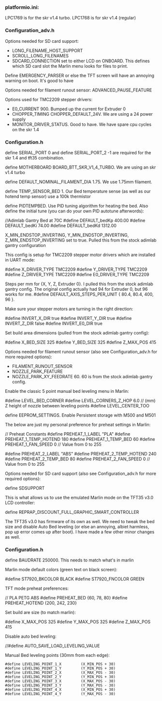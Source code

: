 ### platformio.ini:

LPC1769 is for the skr v1.4 turbo. LPC1768 is for skr v1.4 (regular)


### Configuration_adv.h

Options needed for SD card support:

* LONG_FILENAME_HOST_SUPPORT
* SCROLL_LONG_FILENAMES
* SDCARD_CONNECTION set to either LCD on ONBOARD. This defines which SD card slot the Marlin menu looks for files to print. 

Define EMERGENCY_PARSER or else the TFT screen will have an annoying warning on boot. It's good to have

Options needed for filament runout sensor:
ADVANCED_PAUSE_FEATURE

Options used for TMC2209 stepper drivers:

* E0_CURRENT 900. Bumped up the current for Extruder 0
* CHOPPER_TIMING CHOPPER_DEFAULT_24V. We are using a 24 power supply
* MONITOR_DRIVER_STATUS. Good to have. We have spare cpu cycles on the skr 1.4

### Configuration.h

define SERIAL_PORT 0 and define SERIAL_PORT_2 -1 are required for the skr 1.4 and tft35 combination.

define MOTHERBOARD BOARD_BTT_SKR_V1_4_TURBO. We are using an skr v1.4 turbo

define DEFAULT_NOMINAL_FILAMENT_DIA 1.75. We use 1.75mm filament.

define TEMP_SENSOR_BED 1. Our Bed temperature sense (as well as our hotend temp sensor) use a 100k thermistor

define PIDTEMPBED. Use PID tuning algorithm for heating the bed. Also define the initial tune (you can do your own PID autotune afterwords):

//Adimlab Gantry Bed at 70C
#define DEFAULT_bedKp 400.00
#define DEFAULT_bedKi 74.00
#define DEFAULT_bedKd 1312.00

X_MIN_ENDSTOP_INVERTING, Y_MIN_ENDSTOP_INVERTING, Z_MIN_ENDSTOP_INVERTING set to true. Pulled this from the stock adimlab gantry configuration

This config is setup for TMC2209 stepper motor drivers which are installed in UART mode:

#define X_DRIVER_TYPE  TMC2209
#define Y_DRIVER_TYPE  TMC2209
#define Z_DRIVER_TYPE  TMC2209
#define E0_DRIVER_TYPE TMC2209

Steps per mm for {X, Y, Z, Extruder 0}. I pulled this from the stock adimlab gantry config. The original config actually had 94 for Extruder 0, but 96 works for me.
#define DEFAULT_AXIS_STEPS_PER_UNIT   { 80.4, 80.4, 400, 96 }.

Make sure your stepper motors are turning in the right direction:

#define INVERT_X_DIR true
#define INVERT_Y_DIR true
#define INVERT_Z_DIR false
#define INVERT_E0_DIR true

Set build area dimensions (pulled from the stock adimlab gantry config):

#define X_BED_SIZE 325
#define Y_BED_SIZE 325
#define Z_MAX_POS 415

Options needed for filament runout sensor (also see Configuration_adv.h for more required options):

* FILAMENT_RUNOUT_SENSOR
* NOZZLE_PARK_FEATURE
* NOZZLE_PARK_XY_FEEDRATE 60. 60 is from the stock adimlab gantry config.

Enable the classic 5 point manual bed leveling menu in Marlin:

#define LEVEL_BED_CORNER
#define LEVEL_CORNERS_Z_HOP       6.0   // (mm) Z height of nozzle between leveling points
#define LEVEL_CENTER_TOO

define EEPROM_SETTINGS. Enable Persistent storage with M500 and M501

The below are just my personal preference for preheat settings in Marlin:

 // Preheat Constants
 #define PREHEAT_1_LABEL       "PLA"
 #define PREHEAT_1_TEMP_HOTEND 180
 #define PREHEAT_1_TEMP_BED     60
 #define PREHEAT_1_FAN_SPEED     0 // Value from 0 to 255

 #define PREHEAT_2_LABEL       "ABS"
 #define PREHEAT_2_TEMP_HOTEND 240
 #define PREHEAT_2_TEMP_BED    80
 #define PREHEAT_2_FAN_SPEED     0 // Value from 0 to 255

Options needed for SD card support (also see Configuration_adv.h for more required options):

define SDSUPPORT

This is what allows us to use the emulated Marlin mode on the TFT35 v3.0 LCD controller:

define REPRAP_DISCOUNT_FULL_GRAPHIC_SMART_CONTROLLER


The TFT35 v3.0 has firmware of its own as well. We need to tweak the bed size and disable Auto Bed leveling (or else an annoying, albiet harmless, pop up error comes up after boot). I have made a few other minor changes as well.


### Configuration.h

define BAUDRATE 250000. This needs to match what's in marlin

Marlin mode default colors (green text on black screen):

#define ST7920_BKCOLOR BLACK
#define ST7920_FNCOLOR GREEN

TFT mode preheat preferences:

 //                       PLA      PETG       ABS
 #define PREHEAT_BED      {60,      78,       80}
 #define PREHEAT_HOTEND   {200,     242,      230}

Set build are size (to match marlin):

#define X_MAX_POS 325
#define Y_MAX_POS 325
#define Z_MAX_POS 415

Disable auto bed leveling:

//#define AUTO_SAVE_LOAD_LEVELING_VALUE

Manual Bed leveling points (30mm from each edge):
```
#define LEVELING_POINT_1_X         (X_MIN_POS + 30)
#define LEVELING_POINT_1_Y         (Y_MIN_POS + 30)
#define LEVELING_POINT_2_X         (X_MAX_POS - 30)
#define LEVELING_POINT_2_Y         (Y_MIN_POS + 30)
#define LEVELING_POINT_3_X         (X_MAX_POS - 30)
#define LEVELING_POINT_3_Y         (Y_MAX_POS - 30)
#define LEVELING_POINT_4_X         (X_MIN_POS + 30)
#define LEVELING_POINT_4_Y         (Y_MAX_POS - 30)
```

